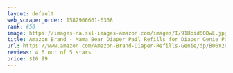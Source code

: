 ```yaml
---
layout: default 
﻿web_scraper_order: 1582906661-6368
rank: #50
image: https://images-na.ssl-images-amazon.com/images/I/91Hpid6QDwL.jpg
title: Amazon Brand - Mama Bear Diaper Pail Refills for Diaper Genie Pails, 1080 Count (Pack of 4)
url: https://www.amazon.com/Amazon-Brand-Diaper-Refills-Genie/dp/B06Y281FK3/ref=zg_mw_hpc_50?_encoding=UTF8&psc=1&refRID=AKFJNXASQBPB6KPJQJKV
reviews: 4.6 out of 5 stars
price: $16.99 
---
```

